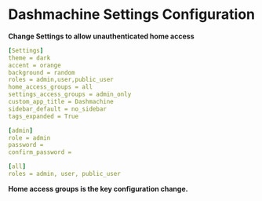 # Dashmachine Settings Configuration

**Change Settings to allow unauthenticated home access**

```yml
[Settings]
theme = dark
accent = orange
background = random
roles = admin,user,public_user
home_access_groups = all
settings_access_groups = admin_only
custom_app_title = Dashmachine
sidebar_default = no_sidebar
tags_expanded = True

[admin]
role = admin
password = 
confirm_password = 

[all]
roles = admin, user, public_user
```

**Home access groups is the key configuration change.**
